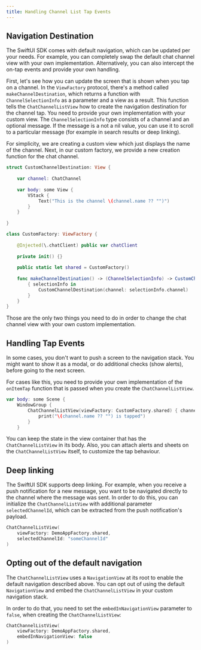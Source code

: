 ```yaml
---
title: Handling Channel List Tap Events
---
```


## Navigation Destination

The SwiftUI SDK comes with default navigation, which can be updated per your needs. For example, you can completely swap the default chat channel view with your own implementation. Alternatively, you can also intercept the on-tap events and provide your own handling.

First, let's see how you can update the screen that is shown when you tap on a channel. In the `ViewFactory` protocol, there's a method called `makeChannelDestination`, which returns a function with `ChannelSelectionInfo` as a parameter and a view as a result. This function tells the `ChatChannelListView` how to create the navigation destination for the channel tap. You need to provide your own implementation with your custom view. The `ChannelSelectionInfo` type consists of a channel and an optional message. If the message is a not a nil value, you can use it to scroll to a particular message (for example in search results or deep linking).

For simplicity, we are creating a custom view which just displays the name of the channel. Next, in our custom factory, we provide a new creation function for the chat channel.

```swift
struct CustomChannelDestination: View {
    
    var channel: ChatChannel
    
    var body: some View {
        VStack {
            Text("This is the channel \(channel.name ?? "")")
        }
    }
    
}

class CustomFactory: ViewFactory {
    
    @Injected(\.chatClient) public var chatClient
    
    private init() {}
    
    public static let shared = CustomFactory()
    
    func makeChannelDestination() -> (ChannelSelectionInfo) -> CustomChannelDestination {
        { selectionInfo in
            CustomChannelDestination(channel: selectionInfo.channel)
        }
    }
}
```

Those are the only two things you need to do in order to change the chat channel view with your own custom implementation.

## Handling Tap Events

In some cases, you don't want to push a screen to the navigation stack. You might want to show it as a modal, or do additional checks (show alerts), before going to the next screen.

For cases like this, you need to provide your own implementation of the `onItemTap` function that is passed when you create the `ChatChannelListView`.

```swift
var body: some Scene {
    WindowGroup {
        ChatChannelListView(viewFactory: CustomFactory.shared) { channel in
            print("\(channel.name ?? "") is tapped")
        }
    }
```

You can keep the state in the view container that has the `ChatChannelListView` in its body. Also, you can attach alerts and sheets on the `ChatChannelListView` itself, to customize the tap behaviour.

## Deep linking

The SwiftUI SDK supports deep linking. For example, when you receive a push notification for a new message, you want to be navigated directly to the channel where the message was sent. In order to do this, you can initialize the `ChatChannelListView` with additional parameter `selectedChannelId`, which can be extracted from the push notification's payload.

```swift
ChatChannelListView(
    viewFactory: DemoAppFactory.shared,
    selectedChannelId: "someChannelId"
)
```


## Opting out of the default navigation

The `ChatChannelListView` uses a `NavigationView` at its root to enable the default navigation described above. You can opt out of using the default `NavigationView` and embed the `ChatChannelListView` in your custom navigation stack.

In order to do that, you need to set the `embedInNavigationView` parameter to `false`, when creating the `ChatChannelListView`:

```swift
ChatChannelListView(
    viewFactory: DemoAppFactory.shared,
    embedInNavigationView: false
)
```